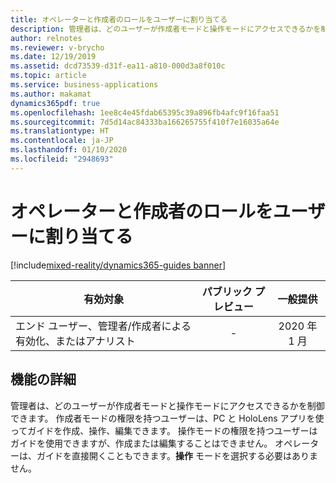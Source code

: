 ```yaml
---
title: オペレーターと作成者のロールをユーザーに割り当てる
description: 管理者は、どのユーザーが作成者モードと操作モードにアクセスできるかを制御できます。 作成者モードの権限を持つユーザーは、PC と HoloLens アプリを使ってガイドを作成、操作、編集できます。 操作モードの権限を持つユーザーはガイドを使用できますが、作成または編集することはできません。 オペレーターは、ガイドを直接開くこともできます。**操作** モードを選択する必要はありません。
author: relnotes
ms.reviewer: v-brycho
ms.date: 12/19/2019
ms.assetid: dcd73539-d31f-ea11-a810-000d3a8f010c
ms.topic: article
ms.service: business-applications
ms.author: makamat
dynamics365pdf: true
ms.openlocfilehash: 1ee8c4e45fdab65395c39a896fb4afc9f16faa51
ms.sourcegitcommit: 7d5d14ac84333ba166265755f410f7e16035a64e
ms.translationtype: HT
ms.contentlocale: ja-JP
ms.lasthandoff: 01/10/2020
ms.locfileid: "2948693"
---
```

# <a name="assign-operator-and-author-roles-to-users"></a>オペレーターと作成者のロールをユーザーに割り当てる
[!include[mixed-reality/dynamics365-guides banner](../includes/mixed-reality/dynamics365-guides.md)]

| 有効対象    |  パブリック プレビュー | 一般提供 | 
| ---------- | :----------: |:----------: |
|エンド ユーザー、管理者/作成者による有効化、またはアナリスト|-| 2020 年 1 月|






## <a name="feature-details"></a>機能の詳細
<!--feature detail start -->
管理者は、どのユーザーが作成者モードと操作モードにアクセスできるかを制御できます。 作成者モードの権限を持つユーザーは、PC と HoloLens アプリを使ってガイドを作成、操作、編集できます。 操作モードの権限を持つユーザーはガイドを使用できますが、作成または編集することはできません。 オペレーターは、ガイドを直接開くこともできます。**操作** モードを選択する必要はありません。
<!--feature detail end -->








